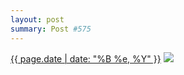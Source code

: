 ```yaml
---
layout: post
summary: Post #575
---
```


<p>
  <time><a href="/575">{{ page.date | date: "%B %e, %Y" }}</a></time>
  <a href="/575"><img src="{{ site.assets_url }}/575-360.jpg" srcset="{{ site.assets_url }}/575-180.jpg 180w, {{ site.assets_url }}/575-360.jpg 360w, {{ site.assets_url }}/575-540.jpg 540w, {{ site.assets_url }}/575-720.jpg 720w" sizes="(min-width: 700px) 50vw, calc(100vw - 2rem)" /></a>
</p>
